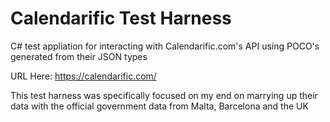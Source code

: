 # Calendarific Test Harness

C# test appliation for interacting with Calendarific.com's API using POCO's generated from their JSON types

URL Here: https://calendarific.com/

This test harness was specifically focused on my end on marrying up their data with the official government data from Malta, Barcelona and the UK
